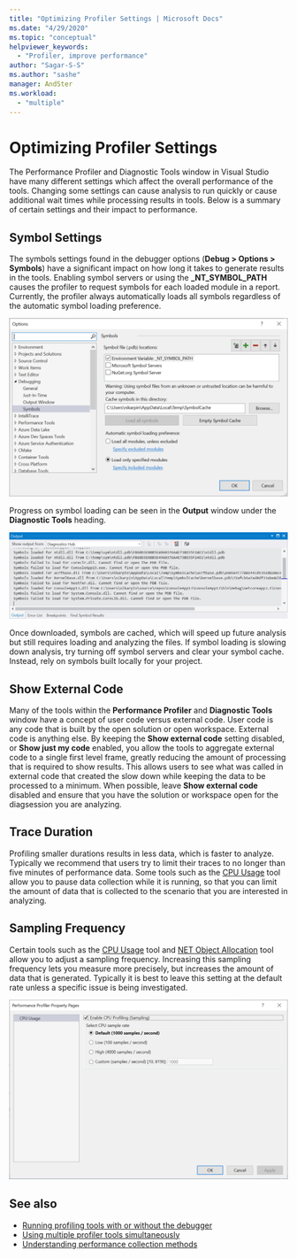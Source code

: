 ```yaml
---
title: "Optimizing Profiler Settings | Microsoft Docs"
ms.date: "4/29/2020"
ms.topic: "conceptual"
helpviewer_keywords:
  - "Profiler, improve performance"
author: "Sagar-S-S"
ms.author: "sashe"
manager: AndSter
ms.workload:
  - "multiple"
---
```


# Optimizing Profiler Settings

The Performance Profiler and Diagnostic Tools window in Visual Studio have many different settings which affect the overall performance of the tools. Changing some settings can cause analysis to run quickly or cause additional wait times while processing results in tools. Below is a summary of certain settings and their impact to performance.

## Symbol Settings

The symbols settings found in the debugger options (**Debug > Options > Symbols**) have a significant impact on how long it takes to generate results in the tools. Enabling symbol servers or using the **_NT_SYMBOL_PATH** causes the profiler to request symbols for each loaded module in a report. Currently, the profiler always automatically loads all symbols regardless of the automatic symbol loading preference.

![Symbol loading page](../profiling/media/symbolloading.png "Symbol Loading")

Progress on symbol loading can be seen in the **Output** window under the **Diagnostic Tools** heading.

![Symbol loading progress](../profiling/media/symbolloadingprogress.png "Symbol Loading Progress")

Once downloaded, symbols are cached, which will speed up future analysis but still requires loading and analyzing the files. If symbol loading is slowing down analysis, try turning off symbol servers and clear your symbol cache. Instead, rely on symbols built locally for your project.

## Show External Code

Many of the tools within the **Performance Profiler** and **Diagnostic Tools** window have a concept of user code versus external code. User code is any code that is built by the open solution or open workspace. External code is anything else. By keeping the **Show external code** setting disabled, or **Show just my code** enabled, you allow the tools to aggregate external code to a single first level frame, greatly reducing the amount of processing that is required to show results. This allows users to see what was called in external code that created the slow down while keeping the data to be processed to a minimum. When possible, leave **Show external code** disabled and ensure that you have the solution or workspace open for the diagsession you are analyzing.

## Trace Duration

Profiling smaller durations results in less data, which is faster to analyze. Typically we recommend that users try to limit their traces to no longer than five minutes of performance data. Some tools such as the [CPU Usage](../profiling/cpu-usage.md) tool allow you to pause data collection while it is running, so that you can limit the amount of data that is collected to the scenario that you are interested in analyzing.

## Sampling Frequency

Certain tools such as the [CPU Usage](../profiling/cpu-usage.md) tool and [NET Object Allocation](../profiling/dotnet-alloc-tool.md) tool allow you to adjust a sampling frequency. Increasing this sampling frequency lets you measure more precisely, but increases the amount of data that is generated. Typically it is best to leave this setting at the default rate unless a specific issue is being investigated.

![Diag Hub Properties Page](../profiling/media/diaghubpropertiespage.png "Diag Hub Properties Page")

## See also

- [Running profiling tools with or without the debugger](../profiling/running-profiling-tools-with-or-without-the-debugger.md)
- [Using multiple profiler tools simultaneously](../profiling/using-multiple-profiler-tools-simultaneously.md)
- [Understanding performance collection methods](../profiling/understanding-performance-collection-methods.md)
